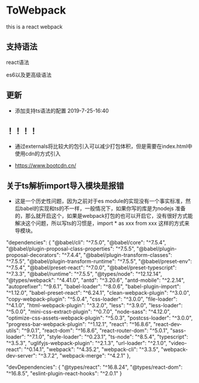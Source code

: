 # ToWebpack
this is a react webpack

## 支持语法

  react语法

  es6以及更高级语法

## 更新

- 添加支持ts语法的配置    2019-7-25-16:40

## ！！！！

- 通过externals将比较大的包引入可以减少打包体积，但是需要在index.html中使用cdn的方式引入

- https://www.bootcdn.cn/

## 关于ts解析import导入模块是报错

- 这是一个历史性问题，因为之前对于es module的实现没有一个事实标准，然后babel的实现和ts的不一样，一般情况下，如果你写的库是为nodejs 准备的，那么就开启这个，如果是webpack打包的也可以开启它，没有很好方式能解决这个问题，所以写ts的习惯是，import * as xxx from xxx 这样的方式来导模块。


"dependencies": {
    "@babel/cli": "^7.5.0",
    "@babel/core": "^7.5.4",
    "@babel/plugin-proposal-class-properties": "^7.5.5",
    "@babel/plugin-proposal-decorators": "^7.4.4",
    "@babel/plugin-transform-classes": "^7.5.5",
    "@babel/plugin-transform-runtime": "^7.5.5",
    "@babel/preset-env": "^7.5.4",
    "@babel/preset-react": "^7.0.0",
    "@babel/preset-typescript": "^7.3.3",
    "@babel/runtime": "^7.5.5",
    "@types/node": "^12.12.14",
    "@types/webpack": "^4.41.0",
    "antd": "^3.20.6",
    "antd-mobile": "^2.2.14",
    "autoprefixer": "^9.6.1",
    "babel-loader": "^8.0.6",
    "babel-plugin-import": "^1.12.0",
    "babel-preset-react": "^6.24.1",
    "clean-webpack-plugin": "^3.0.0",
    "copy-webpack-plugin": "^5.0.4",
    "css-loader": "^3.0.0",
    "file-loader": "^4.1.0",
    "html-webpack-plugin": "^3.2.0",
    "less": "^3.9.0",
    "less-loader": "^5.0.0",
    "mini-css-extract-plugin": "^0.7.0",
    "node-sass": "^4.12.0",
    "optimize-css-assets-webpack-plugin": "^5.0.3",
    "postcss-loader": "^3.0.0",
    "progress-bar-webpack-plugin": "^1.12.1",
    "react": "^16.8.6",
    "react-dev-utils": "^9.0.1",
    "react-dom": "^16.8.6",
    "react-router-dom": "^5.0.1",
    "sass-loader": "^7.1.0",
    "style-loader": "^0.23.1",
    "ts-node": "^8.5.4",
    "typescript": "^3.5.3",
    "uglifyjs-webpack-plugin": "^2.1.3",
    "url-loader": "^2.1.0",
    "video-react": "^0.14.1",
    "webpack": "^4.35.2",
    "webpack-cli": "^3.3.5",
    "webpack-dev-server": "^3.7.2",
    "webpack-merge": "^4.2.1"
  },

  "devDependencies": {
    "@types/react": "^16.8.24",
    "@types/react-dom": "^16.8.5",
    "eslint-plugin-react-hooks": "^2.0.1"
  }
